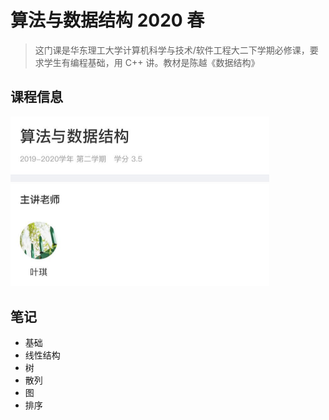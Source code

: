 # 算法与数据结构 2020 春

> 这门课是华东理工大学计算机科学与技术/软件工程大二下学期必修课，要求学生有编程基础，用 C++ 讲。教材是陈越《数据结构》

## 课程信息

<img src=".\img\image-20200429130354595.png" alt="image-20200429130354595" style="zoom:50%;" />

## 笔记

- 基础
- 线性结构
- 树
- 散列
- 图
- 排序